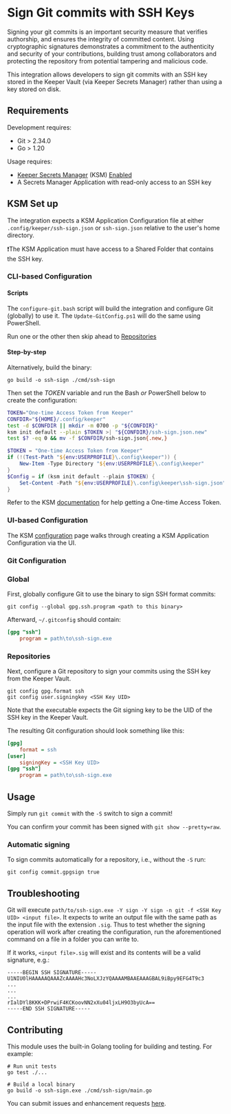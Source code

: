 # Sign Git commits with SSH Keys

Signing your git commits is an important security measure that verifies authorship, and ensures the integrity of committed content. Using cryptographic signatures demonstrates a commitment to the authenticity and security of your contributions, building trust among collaborators and protecting the repository from potential tampering and malicious code.

This integration allows developers to sign git commits with an SSH key stored in the Keeper Vault (via Keeper Secrets Manager) rather than using a key stored on disk.

## Requirements

Development requires:

- Git > 2.34.0
- Go > 1.20

Usage requires:

- [Keeper Secrets Manager](https://docs.keeper.io/secrets-manager/secrets-manager/overview)
  (KSM) [Enabled](https://docs.keeper.io/secrets-manager/secrets-manager/quick-start-guide)
- A Secrets Manager Application with read-only access to an SSH key

## KSM Set up

The integration expects a KSM Application Configuration file at either
`.config/keeper/ssh-sign.json` or
`ssh-sign.json`
relative to the user's home directory.

❗The KSM Application must have access to a Shared Folder that contains the SSH key.

### CLI-based Configuration

#### Scripts

The `configure-git.bash` script will build the integration and configure Git (globally) to use it.
The `Update-GitConfig.ps1` will do the same using PowerShell.

Run one or the other then skip ahead to [Repositories](#repositories)

#### Step-by-step

Alternatively, build the binary:

```shell
go build -o ssh-sign ./cmd/ssh-sign
```

Then set the *TOKEN* variable and run the Bash *or* PowerShell below to create the configuration:

```bash
TOKEN="One-time Access Token from Keeper"
CONFDIR="${HOME}/.config/keeper"
test -d $CONFDIR || mkdir -m 0700 -p "${CONFDIR}"
ksm init default --plain $TOKEN >| "${CONFDIR}/ssh-sign.json.new"
test $? -eq 0 && mv -f $CONFDIR/ssh-sign.json{.new,}
```

```PowerShell
$TOKEN = "One-time Access Token from Keeper"
if (!(Test-Path "${env:USERPROFILE}\.config\keeper")) {
    New-Item -Type Directory "${env:USERPROFILE}\.config\keeper"
}
$Config = if (ksm init default --plain $TOKEN) {
    Set-Content -Path "${env:USERPROFILE}\.config\keeper\ssh-sign.json" -Value $Config
}
```

Refer to the KSM [documentation](https://docs.keeper.io/secrets-manager/secrets-manager/about/one-time-token)
for help getting a One-time Access Token.

### UI-based Configuration

The KSM [configuration](https://docs.keeper.io/secrets-manager/secrets-manager/about/secrets-manager-configuration)
page walks through creating a KSM Application Configuration via the UI.

### Git Configuration

### Global

First, globally configure Git to use the binary to sign SSH format commits:

```shell
git config --global gpg.ssh.program <path to this binary>
```

Afterward, `~/.gitconfig` should contain:

```ini
[gpg "ssh"]
    program = path\to\ssh-sign.exe
```

### Repositories

Next, configure a Git repository to sign your commits using the SSH key from the Keeper Vault.

```shell
git config gpg.format ssh
git config user.signingkey <SSH Key UID>
```

Note that the executable expects the Git signing key to be the UID of the SSH key in the Keeper Vault.

The resulting Git configuration should look something like this:

```ini
[gpg]
    format = ssh
[user]
    signingKey = <SSH Key UID>
[gpg "ssh"]
    program = path\to\ssh-sign.exe
```

## Usage

Simply run `git commit` with the `-S` switch to sign a commit!

You can confirm your commit has been signed with `git show --pretty=raw`.

### Automatic signing

To sign commits automatically for a repository, i.e., without the `-S` run:

```shell
git config commit.gpgsign true
```

## Troubleshooting

Git will execute `path/to/ssh-sign.exe -Y sign -Y sign -n git -f <SSH Key UID> <input file>`.
It expects to write an output file with the same path as the input file with the extension `.sig`.
Thus to test whether the signing operation will work after creating the configuration,
run the aforementioned command on a file in a folder you can write to.

If it works, `<input file>.sig` will exist and its contents will be a valid signature, e.g.:

```PEM
-----BEGIN SSH SIGNATURE-----
U1NIU0lHAAAAAQAAAZcAAAAHc3NoLXJzYQAAAAMBAAEAAAGBAL9iBpy9EFG4T9c3
...
...
...
rIalDYl8KKK+DPrwiF4KCKoovNN2xXu04ljxLH9O3byUcA==
-----END SSH SIGNATURE-----
```

## Contributing

This module uses the built-in Golang tooling for building and testing. For example:

```shell
# Run unit tests
go test ./...

# Build a local binary
go build -o ssh-sign.exe ./cmd/ssh-sign/main.go
```

You can submit issues and enhancement requests [here](https://github.com/Keeper-Security/git-ssh-sign/issues).
